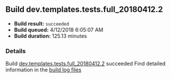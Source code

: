## Build dev.templates.tests.full_20180412.2
- **Build result:** `succeeded`
- **Build queued:** 4/12/2018 6:05:07 AM
- **Build duration:** 125.13 minutes
### Details
Build [dev.templates.tests.full_20180412.2](https://winappstudio.visualstudio.com/web/build.aspx?pcguid=a4ef43be-68ce-4195-a619-079b4d9834c2&builduri=vstfs%3a%2f%2f%2fBuild%2fBuild%2f25465) succeeded
Find detailed information in the [build log files](https://uwpctdiags.blob.core.windows.net/buildlogs/dev.templates.tests.full_20180412.2_logs.zip)
